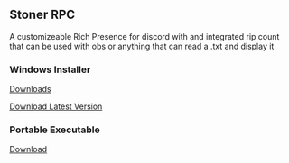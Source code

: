 ## Stoner RPC
A customizeable Rich Presence for discord with and integrated rip count that can be used with obs or anything that can read a .txt and display it

### Windows Installer
[Downloads](https://github.com/xanzinfl/Projects/tree/main/Discord-RPC/StonerRPC/dist)

[Download Latest Version](https://github.com/xanzinfl/Projects/blob/main/Discord-RPC/StonerRPC/dist/StonerRPC%20Setup%201.1.3.exe)

### Portable Executable
[Download](https://github.com/xanzinfl/Projects/raw/refs/heads/main/Discord-RPC/StonerRPC/dist/win-unpacked/StonerRPC.exe?download=)
